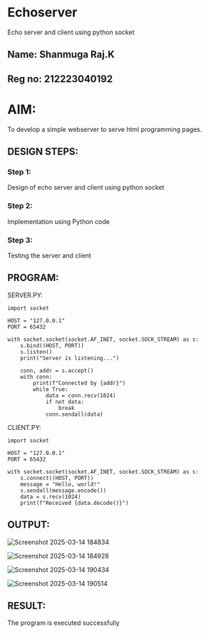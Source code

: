 # Echoserver
Echo server and client using python socket
## Name: Shanmuga Raj.K
## Reg no: 212223040192
# AIM:

To develop a simple webserver to serve html programming pages.

## DESIGN STEPS:

### Step 1:

Design of echo server and client using python socket

### Step 2:

Implementation using Python code

### Step 3:

Testing the server and client 

## PROGRAM:

SERVER.PY:
~~~
import socket

HOST = "127.0.0.1"
PORT = 65432

with socket.socket(socket.AF_INET, socket.SOCK_STREAM) as s:
    s.bind((HOST, PORT))
    s.listen()
    print("Server is listening...")

    conn, addr = s.accept()
    with conn:
        print(f"Connected by {addr}")
        while True:
            data = conn.recv(1024)
            if not data:
                break
            conn.sendall(data)
~~~
CLIENT.PY:
~~~
import socket

HOST = "127.0.0.1"
PORT = 65432

with socket.socket(socket.AF_INET, socket.SOCK_STREAM) as s:
    s.connect((HOST, PORT))
    message = "Hello, world!"
    s.sendall(message.encode())
    data = s.recv(1024)
    print(f"Received {data.decode()}")
~~~
## OUTPUT:

![Screenshot 2025-03-14 184834](https://github.com/user-attachments/assets/84533438-45a7-4c14-97cf-8b06aa1bd1d4)

![Screenshot 2025-03-14 184928](https://github.com/user-attachments/assets/eb3bb58f-2e9a-4cfa-b2d2-541b1b938517)

![Screenshot 2025-03-14 190434](https://github.com/user-attachments/assets/adb15e36-93d4-49a6-831b-3301dcb33a6c)

![Screenshot 2025-03-14 190514](https://github.com/user-attachments/assets/87c3eb8a-2f34-48f2-9724-d4f1e55e3911)


## RESULT:
The program is executed successfully
